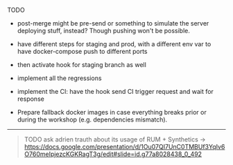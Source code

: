 
TODO
- post-merge might be pre-send or something to simulate the server deploying stuff, instead? Though pushing won't be possible.
- have different steps for staging and prod, with a different env var to have docker-compose push to different ports
- then activate hook for staging branch as well
- implement all the regressions
- implement the CI: have the hook send CI trigger request and wait for response

- Prepare fallback docker images in case everything breaks prior or during the workshop (e.g. dependencies mismatch).



---

> TODO ask adrien trauth about its usage of RUM + Synthetics
-> https://docs.google.com/presentation/d/1Ou07QI7UnC0TMBUf3YqIv6O760meIpjezcKGKRagT3g/edit#slide=id.g77a8028438_0_492

